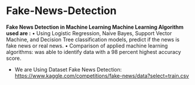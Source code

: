 # Fake-News-Detection
**Fake News Detection in Machine Learning 
Machine Learning Algorithm used are :**
•	Using Logistic Regression, Naive Bayes, Support Vector Machine, and Decision Tree classification models, predict if the news is fake news or real news.
•	Comparison of applied machine learning algorithms: was able to identify data with a 98 percent highest accuracy score.

- We are Using Dataset Fake News Detection: https://www.kaggle.com/competitions/fake-news/data?select=train.csv
